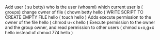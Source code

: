 Add user ( su  betty) 
who is the user (whoami)
which current user is ( groups) 
change owner of file ( chown betty hello )
WRITE SCRIPT TO CREATE EMPTY FILE hello ( touch hello )
Adds execute permission to the owner of the file hello ( chmod u+x hello )
Execute permission to the owner and the group owner, and read permission to other users ( chmod u+x,g+x hello instead of chmod 774 hello  )
